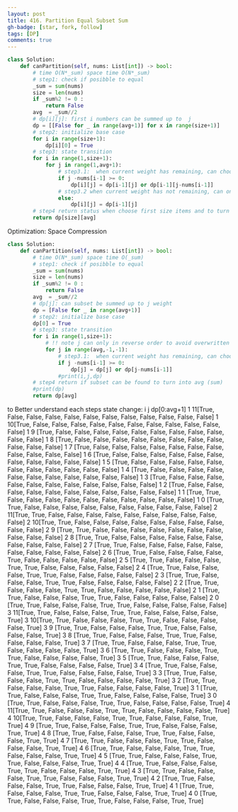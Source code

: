 ```yaml
---
layout: post
title: 416. Partition Equal Subset Sum
gh-badge: [star, fork, follow]
tags: [DP]
comments: true
---
```


```python
class Solution:
    def canPartition(self, nums: List[int]) -> bool:
        # time O(N*_sum) space time O(N*_sum)
        # step1: check if posibble to equal
        _sum = sum(nums)
        size = len(nums)
        if _sum%2 != 0 :
            return False
        avg  = _sum//2
        # dp[i][j]: first i numbers can be summed up to  j 
        dp = [[False for _ in range(avg+1)] for x in range(size+1)]
        # step2: initialize base case 
        for i in range(size+1):
            dp[i][0] = True
        # step3: state transition
        for i in range(1,size+1):
            for j in range(1,avg+1):
                # step3.1:  when current weight has remaining, can choose to pick nums[i-1] or not to pick
                if j -nums[i-1] >= 0:    
                    dp[i][j] = dp[i-1][j] or dp[i-1][j-nums[i-1]]
                # step3.2 when current weight has not remaining, can only choose not to pick nums[i-1]
                else:
                    dp[i][j] = dp[i-1][j]
        # step4 return status when choose first size items and to turn into avg (sum)
        return dp[size][avg]

```

Optimization: Space Compression
```python
class Solution:
    def canPartition(self, nums: List[int]) -> bool:
        # time O(N*_sum) space time O(_sum)
        # step1: check if posibble to equal
        _sum = sum(nums)
        size = len(nums)
        if _sum%2 != 0 :
            return False
        avg  = _sum//2
        # dp[j]: can subset be summed up to j weight  
        dp = [False for _ in range(avg+1)]
        # step2: initialize base case 
        dp[0] = True 
        # step3: state transition
        for i in range(1,size+1):
            # !! note j can only in reverse order to avoid overwritten updated state 
            for j in range(avg,-1,-1):
                # step3.1:  when current weight has remaining, can choose to pick nums[i-1] or not to pick
                if j -nums[i-1] >= 0:    
                    dp[j] = dp[j] or dp[j-nums[i-1]]
                #print(i,j,dp)
        # step4 return if subset can be found to turn into avg (sum)
        #print(dp)
        return dp[avg]
```

to Better understand each steps state change:
i  j                     dp[0:avg+1]
1 11[True, False, False, False, False, False, False, False, False, False, False, False]
1 10[True, False, False, False, False, False, False, False, False, False, False, False]
1 9 [True, False, False, False, False, False, False, False, False, False, False, False]
1 8 [True, False, False, False, False, False, False, False, False, False, False, False]
1 7 [True, False, False, False, False, False, False, False, False, False, False, False]
1 6 [True, False, False, False, False, False, False, False, False, False, False, False]
1 5 [True, False, False, False, False, False, False, False, False, False, False, False]
1 4 [True, False, False, False, False, False, False, False, False, False, False, False]
1 3 [True, False, False, False, False, False, False, False, False, False, False, False]
1 2 [True, False, False, False, False, False, False, False, False, False, False, False]
1 1 [True, True, False, False, False, False, False, False, False, False, False, False]
1 0 [True, True, False, False, False, False, False, False, False, False, False, False]
2 11[True, True, False, False, False, False, False, False, False, False, False, False]
2 10[True, True, False, False, False, False, False, False, False, False, False, False]
2 9 [True, True, False, False, False, False, False, False, False, False, False, False]
2 8 [True, True, False, False, False, False, False, False, False, False, False, False]
2 7 [True, True, False, False, False, False, False, False, False, False, False, False]
2 6 [True, True, False, False, False, False, True, False, False, False, False, False]
2 5 [True, True, False, False, False, True, True, False, False, False, False, False]
2 4 [True, True, False, False, False, True, True, False, False, False, False, False]
2 3 [True, True, False, False, False, True, True, False, False, False, False, False]
2 2 [True, True, False, False, False, True, True, False, False, False, False, False]
2 1 [True, True, False, False, False, True, True, False, False, False, False, False]
2 0 [True, True, False, False, False, True, True, False, False, False, False, False]
3 11[True, True, False, False, False, True, True, False, False, False, False, True]
3 10[True, True, False, False, False, True, True, False, False, False, False, True]
3 9 [True, True, False, False, False, True, True, False, False, False, False, True]
3 8 [True, True, False, False, False, True, True, False, False, False, False, True]
3 7 [True, True, False, False, False, True, True, False, False, False, False, True]
3 6 [True, True, False, False, False, True, True, False, False, False, False, True]
3 5 [True, True, False, False, False, True, True, False, False, False, False, True]
3 4 [True, True, False, False, False, True, True, False, False, False, False, True]
3 3 [True, True, False, False, False, True, True, False, False, False, False, True]
3 2 [True, True, False, False, False, True, True, False, False, False, False, True]
3 1 [True, True, False, False, False, True, True, False, False, False, False, True]
3 0 [True, True, False, False, False, True, True, False, False, False, False, True]
4 11[True, True, False, False, False, True, True, False, False, False, False, True]
4 10[True, True, False, False, False, True, True, False, False, False, True, True]
4 9 [True, True, False, False, False, True, True, False, False, False, True, True]
4 8 [True, True, False, False, False, True, True, False, False, False, True, True]
4 7 [True, True, False, False, False, True, True, False, False, False, True, True]
4 6 [True, True, False, False, False, True, True, False, False, False, True, True]
4 5 [True, True, False, False, False, True, True, False, False, False, True, True]
4 4 [True, True, False, False, False, True, True, False, False, False, True, True]
4 3 [True, True, False, False, False, True, True, False, False, False, True, True]
4 2 [True, True, False, False, False, True, True, False, False, False, True, True]
4 1 [True, True, False, False, False, True, True, False, False, False, True, True]
4 0 [True, True, False, False, False, True, True, False, False, False, True, True]
